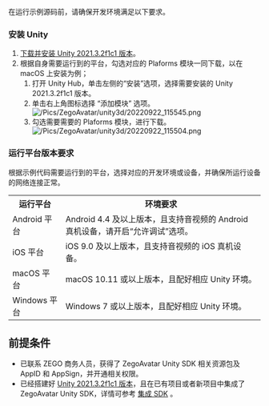 在运行示例源码前，请确保开发环境满足以下要求。

### 安装 Unity

1. [下载并安装 Unity 2021.3.2f1c1 版本](https://unity3d.com/get-unity/download)。
2. 根据自身需要运行到的平台，勾选对应的 Plaforms 模块一同下载，以在 macOS 上安装为例；
    1. 打开 Unity Hub，单击左侧的“安装”选项，选择需要安装的 Unity 2021.3.2f1c1 版本。
    2. 单击右上角图标选择 “添加模块” 选项。
    ![/Pics/ZegoAvatar/unity3d/20220922_115545.png](https://storage.zego.im/sdk-doc/Pics/ZegoAvatar/unity3d/20220922_115545.png)
    3. 勾选需要需要的 Plaforms 模块，进行下载。
    ![/Pics/ZegoAvatar/unity3d/20220922_115504.png](https://storage.zego.im/sdk-doc/Pics/ZegoAvatar/unity3d/20220922_115504.png)

### 运行平台版本要求

根据示例代码需要运行到的平台，选择对应的开发环境或设备，并确保所运行设备的网络连接正常。

<table>
  <colgroup>
    <col>
    <col>
  </colgroup>
<tbody><tr>
<th>运行平台</th>
<th>环境要求</th>
</tr>
<tr>
<td>Android 平台&nbsp;&nbsp;</td>
<td>Android 4.4 及以上版本，且支持音视频的 Android 真机设备，请开启“允许调试”选项。</td>
</tr>
<tr>
<td>iOS 平台</td>
<td>iOS 9.0 及以上版本，且支持音视频的 iOS 真机设备。</td>
</tr>
<tr>
<td>macOS 平台</td>
<td>macOS 10.11 或以上版本，且配好相应 Unity 环境。</td>
</tr>
<tr>
<td>Windows 平台</td>
<td>Windows 7 或以上版本，且配好相应 Unity 环境。</td>
</tbody></table>


## 前提条件

- 已联系 ZEGO 商务人员，获得了 ZegoAvatar Unity SDK 相关资源包及 AppID 和 AppSign，并开通相关权限。
- 已经搭建好 [Unity 2021.3.2f1c1 版本](16253#2_1)，且在已有项目或者新项目中集成了 ZegoAvatar Unity SDK，详情可参考 [集成 SDK](!SDK_Integration) 。
